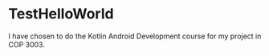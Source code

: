 # TestHelloWorld
I have chosen to do the Kotlin Android Development course for my project in COP 3003.
